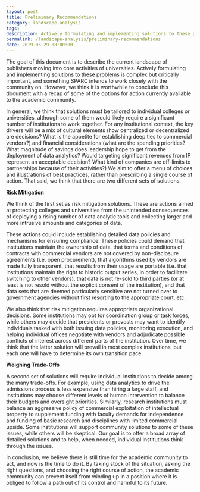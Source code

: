 ```yaml
---
layout: post
title: Preliminary Recommendations
category: landscape-analysis
tags:
description: Actively formulating and implementing solutions to these problems is complex but critically important, and something SPARC intends to work closely with the community on. However, we think it is worthwhile to conclude this document with a recap of some of the options for action currently available to the academic community.
permalink: /landscape-analysis/preliminary-recommendations
date: 2019-03-29 08:00:00
---
```

The goal of this document is to describe the current landscape of publishers moving into core activities of universities. Actively formulating and implementing solutions to these problems is complex but critically important, and something SPARC intends to work closely with the community on. However, we think it is worthwhile to conclude this document with a recap of some of the options for action currently available to the academic community.

In general, we think that solutions must be tailored to individual colleges or universities, although some of them would likely require a significant number of institutions to work together. For any institutional context, the key drivers will be a mix of cultural elements (how centralized or decentralized are decisions? What is the appetite for establishing deep ties to commercial vendors?) and financial considerations (what are the spending priorities? What magnitude of savings does leadership hope to get from the deployment of data analytics? Would targeting significant revenues from IP represent an acceptable decision? What kind of companies are off-limits to partnerships because of their activities?) We aim to offer a menu of choices and illustrations of best practices, rather than prescribing a single course of action. That said, we think that there are two different sets of solutions.

**Risk Mitigation** 

We think of the first set as risk mitigation solutions. These are actions aimed at protecting colleges and universities from the unintended consequences of deploying a rising number of data analytic tools and collecting larger and more intrusive amounts and categories of data.

These actions could include establishing detailed data policies and mechanisms for ensuring compliance. These policies could demand that institutions maintain the ownership of data, that terms and conditions of contracts with commercial vendors are not covered by non-disclosure agreements (i.e. open procurement), that algorithms used by vendors are made fully transparent, that results from their usage are portable (i.e. that institutions maintain the right to historic output series, in order to facilitate switching to other vendors), that data is not re-sold to third parties (or at least is not resold without the explicit consent of the institution), and that data sets that are deemed particularly sensitive are not turned over to government agencies without first resorting to the appropriate court, etc.  

We also think that risk mitigation requires appropriate organizational decisions. Some institutions may opt for coordination group or task forces, while others may decide that presidents or provosts may want to identify individuals tasked with both issuing data policies, monitoring execution, and helping individual offices negotiate with vendors and adjudicate possible conflicts of interest across different parts of the institution. Over time, we think that the latter solution will prevail in most complex institutions, but each one will have to determine its own transition pace. 

**Weighing Trade-Offs**

A second set of solutions will require individual institutions to decide among the many trade-offs. For example, using data analytics to drive the admissions process is less expensive than hiring a large staff, and institutions may choose different levels of human intervention to balance their budgets and oversight priorities. Similarly, research institutions must balance an aggressive policy of commercial exploitation of intellectual property to supplement funding with faculty demands for independence and funding of basic research and disciplines with limited commercial upside. Some institutions will support community solutions to some of these issues, while others will be skeptical. Our goal is to offer a broad array of detailed solutions and to help, when needed, individual institutions think through the issues.

In conclusion, we believe there is still time for the academic community to act, and now is the time to do it. By taking stock of the situation, asking the right questions, and choosing the right course of action, the academic community can prevent itself from winding up in a position where it is obliged to follow a path out of its control and harmful to its future.
